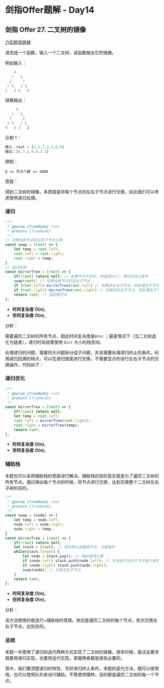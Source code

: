 # **剑指Offer题解 - Day14**

## **剑指 Offer 27. 二叉树的镜像**

[力扣题目链接](https://leetcode-cn.com/leetbook/read/illustration-of-algorithm/59zt5i/)

请完成一个函数，输入一个二叉树，该函数输出它的镜像。

例如输入：

```jsx
    4
   /   \
  2     7
 / \   / \
1   3 6   9
```

镜像输出：

```jsx
     4
   /   \
  7     2
 / \   / \
9   6 3   1
```

示例 1：

```jsx
输入：root = [4,2,7,1,3,6,9]
输出：[4,7,2,9,6,3,1]
```

限制：

`0 <= 节点个数 <= 1000`

思路：

得到二叉树的镜像，本质就是将每个节点的左右子节点进行交换，如此我们可以考虑使用递归处理。

### 递归

```jsx
/**
 * @param {TreeNode} root
 * @return {TreeNode}
 */
// 交换当前节点的左右子节点引用
const swap = (root) => {
    let temp = root.left;
    root.left = root.right;
    root.right = temp;
}
// 递归处理
const mirrorTree = (root) => {
    if(!root) return null; // 如果节点不存在，则返回null，递归的终止条件
    swap(root); // 交换当前节点的左右子节点
    if (root.left) mirrorTree(root.left) // 如果存在左子节点，则处理左子节点
    if (root.right) mirrorTree(root.right) // 如果存在右子节点，则处理右子节点
    return root; // 返回根节点
};
```

- **时间复杂度 *O*(n)**。
- **空间复杂度 *O*(n)**。

分析：

需要遍历二叉树的所有节点，因此时间复杂度是`O(n)` ；最差情况下（当二叉树退化为链表），递归时系统需使用 `O(n)` 大小的栈空间。

处理递归的问题，需要将大问题拆分成子问题，并且需要处理递归终止的条件。利用递归回溯的特点，可以在递归里面进行交换，不需要显示的进行左右子节点的交换操作，代码如下：

### 递归优化

```jsx
/**
 * @param {TreeNode} root
 * @return {TreeNode}
 */
const mirrorTree = (root) => {
    if(!root) return null;
    let temp = root.left;
    root.left = mirrorTree(root.right);
    root.right = mirrorTree(temp);
    return root;
};
```

- **时间复杂度 *O*(n)**。
- **空间复杂度 *O*(n)**。

### 辅助栈

本题也可以采用辅助栈的思路进行解决。辅助栈的目的其实就是为了遍历二叉树的所有节点。通过弹出每个节点的时候，将节点进行交换，达到交换整个二叉树左右子树的目的。

```jsx
/**
 * @param {TreeNode} root
 * @return {TreeNode}
 */
const swap = (node) => {
    let temp = node.left;
    node.left = node.right;
    node.right = temp;
}
const mirrorTree = (root) => {
    if(!root) return null;
    let stack = [root]; // 栈中默认放置根节点，方便循环
    while(stack.length) {
        let node = stack.pop(); // 弹出栈顶元素
        if (node.left) stack.push(node.left); // 将当前节点的子节点放入栈中，后续循环处理
        if (node.right) stack.push(node.right);
        swap(node); // 交换左右子节点
    }
    return root;
};
```

- **时间复杂度 *O*(n)**。
- **空间复杂度 *O*(n)**。

分析：

该方法使用的是迭代+辅助栈的思路。依旧是遍历二叉树的每个节点，依次交换左右子节点，达到目的。

### 总结

本题一共使用了递归和迭代两种方式实现了二叉树的镜像。很多时候，面试会要求既要用递归实现，也要用迭代实现，掌握两者都是很有必要的。

其中，我们要清楚递归的特性，写好递归终止条件。本题的迭代方法，既可以使用栈，也可以使用队列来进行辅助。不管使用哪种，目的都是遍历二叉树的每一个节点。